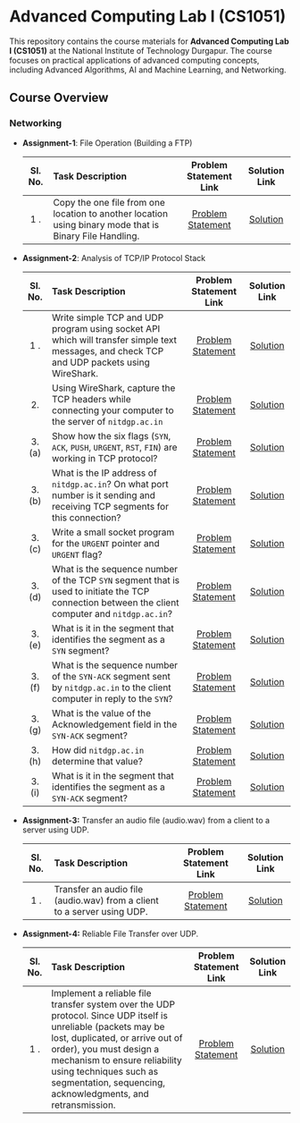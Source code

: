# Advanced Computing Lab I (CS1051)

This repository contains the course materials for **Advanced Computing Lab I (CS1051)** at the National Institute of Technology Durgapur. The course focuses on practical applications of advanced computing concepts, including Advanced Algorithms, AI and Machine Learning, and Networking.

## Course Overview

### Networking

- **Assignment-1**: File Operation (Building a FTP)

  | Sl. No. | Task Description                                                                                        |  Problem Statement Link   |  Solution Link   |
  | :-----: | :------------------------------------------------------------------------------------------------------ | :-----------------------: | :--------------: |
  |   1 .   | Copy the one file from one location to another location using binary mode that is Binary File Handling. | [Problem Statement][def1] | [Solution][def2] |

- **Assignment-2**: Analysis of TCP/IP Protocol Stack

  | Sl. No. | Task Description                                                                                                                                 |  Problem Statement Link   |   Solution Link   |
  | :-----: | :----------------------------------------------------------------------------------------------------------------------------------------------- | :-----------------------: | :---------------: |
  |   1 .   | Write simple TCP and UDP program using socket API which will transfer simple text messages, and check TCP and UDP packets using WireShark.       | [Problem Statement][def3] | [Solution][def4]  |
  |   2.    | Using WireShark, capture the TCP headers while connecting your computer to the server of `nitdgp.ac.in`                                          | [Problem Statement][def3] | [Solution][def5]  |
  | 3. (a)  | Show how the six flags (`SYN`, `ACK`, `PUSH`, `URGENT`, `RST`, `FIN`) are working in TCP protocol?                                               | [Problem Statement][def3] | [Solution][def6]  |
  | 3. (b)  | What is the IP address of `nitdgp.ac.in`? On what port number is it sending and receiving TCP segments for this connection?                      | [Problem Statement][def3] | [Solution][def7]  |
  | 3. (c)  | Write a small socket program for the `URGENT` pointer and `URGENT` flag?                                                                         | [Problem Statement][def3] | [Solution][def8]  |
  | 3. (d)  | What is the sequence number of the TCP `SYN` segment that is used to initiate the TCP connection between the client computer and `nitdgp.ac.in`? | [Problem Statement][def3] | [Solution][def9]  |
  | 3. (e)  | What is it in the segment that identifies the segment as a `SYN` segment?                                                                        | [Problem Statement][def3] | [Solution][def10] |
  | 3. (f)  | What is the sequence number of the `SYN-ACK` segment sent by `nitdgp.ac.in` to the client computer in reply to the `SYN`?                        | [Problem Statement][def3] | [Solution][def11] |
  | 3. (g)  | What is the value of the Acknowledgement field in the `SYN-ACK` segment?                                                                         | [Problem Statement][def3] | [Solution][def12] |
  | 3. (h)  | How did `nitdgp.ac.in` determine that value?                                                                                                     | [Problem Statement][def3] | [Solution][def13] |
  | 3. (i)  | What is it in the segment that identifies the segment as a `SYN-ACK` segment?                                                                    | [Problem Statement][def3] | [Solution][def14] |

- **Assignment-3:** Transfer an audio file (audio.wav) from a client to a server using UDP.

  | Sl. No. | Task Description                                                        |   Problem Statement Link   |   Solution Link   |
  | :-----: | :---------------------------------------------------------------------- | :------------------------: | :---------------: |
  |   1 .   | Transfer an audio file (audio.wav) from a client to a server using UDP. | [Problem Statement][def15] | [Solution][def16] |

- **Assignment-4:** Reliable File Transfer over UDP.

  | Sl. No. | Task Description                                                                                                                                                                                                                                                                                     |   Problem Statement Link   |   Solution Link   |
  | :-----: | :--------------------------------------------------------------------------------------------------------------------------------------------------------------------------------------------------------------------------------------------------------------------------------------------------- | :------------------------: | :---------------: |
  |   1 .   | Implement a reliable file transfer system over the UDP protocol. Since UDP itself is unreliable (packets may be lost, duplicated, or arrive out of order), you must design a mechanism to ensure reliability using techniques such as segmentation, sequencing, acknowledgments, and retransmission. | [Problem Statement][def17] | [Solution][def18] |

[def1]: ./Networking/Assignment-1/README.md#assignment-1-copy-the-one-file-from-one-location-to-another-location-using-binary-mode-that-is-binary-file-handling
[def2]: ./Networking/Assignment-1/README.md#solution
[def3]: ./Networking/Assignment-2/README.md#assignment-2-analysis-of-tcpip-protocol-stack
[def4]: ./Networking/Assignment-2/README.md#solution-1
[def5]: ./Networking/Assignment-2/README.md#solution-2
[def6]: ./Networking/Assignment-2/README.md#solution-3-a
[def7]: ./Networking/Assignment-2/README.md#solution-3-b
[def8]: ./Networking/Assignment-2/README.md#solution-3-c
[def9]: ./Networking/Assignment-2/README.md#solution-3-d
[def10]: ./Networking/Assignment-2/README.md#solution-3-e
[def11]: ./Networking/Assignment-2/README.md#solution-3-f
[def12]: ./Networking/Assignment-2/README.md#solution-3-g
[def13]: ./Networking/Assignment-2/README.md#solution-3-h
[def14]: ./Networking/Assignment-2/README.md#solution-3-i
[def15]: ./Networking/Assignment-3/README.md#assignment-3-udp-audio-file-transfer
[def16]: ./Networking/Assignment-3/README.md#solution
[def17]: ./Networking/Assignment-4/README.md#tasks
[def18]: ./Networking/Assignment-4/README.md#solution
